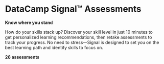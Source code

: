 # DataCamp Signal™ Assessments

**Know where you stand**

How do your skills stack up? Discover your skill level in just 10 minutes to get personalized learning recommendations, then retake assessments to track your progress. No need to stress—Signal is designed to set you on the best learning path and identify skills to focus on.

**26 assessments**
